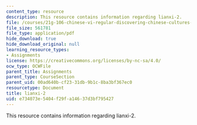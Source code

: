 ```yaml
---
content_type: resource
description: This resource contains information regarding lianxi-2.
file: /courses/21g-106-chinese-vi-regular-discovering-chinese-cultures-and-societies-spring-2003/e734073e5404f29fa14637d3bf795427_MIT21G_106S03_lianxi2.pdf
file_size: 561781
file_type: application/pdf
hide_download: true
hide_download_original: null
learning_resource_types:
- Assignments
license: https://creativecommons.org/licenses/by-nc-sa/4.0/
ocw_type: OCWFile
parent_title: Assignments
parent_type: CourseSection
parent_uid: 00ad640b-cf23-31db-9b1c-8ba3bf367ec0
resourcetype: Document
title: lianxi-2
uid: e734073e-5404-f29f-a146-37d3bf795427
---
```

This resource contains information regarding lianxi-2.
